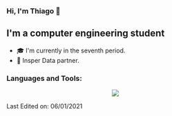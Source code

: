 ### Hi, I'm Thiago 👋

<!--
**chiphuyen/chiphuyen** is a ✨ _special_ ✨ repository because its `README.md` (this file) appears on your GitHub profile.
-->

## I'm a computer engineering student

- 🎓 I'm currently in the seventh period.
- 📝 Insper Data partner.

<h3 align="left">Languages and Tools:</h3>
<p align="center">
  <a href="https://skillicons.dev">
    <img src="https://skillicons.dev/icons?i=py,react,js,html,css,c,cpp,django,docker,eclipse,fastapi,flask,git,java,linux,mysql,nodejs,openstack,regex,tensorflow,aws" />
  </a>
</p>


Last Edited on: 06/01/2021
